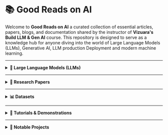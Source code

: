 # 📚 Good Reads on AI

Welcome to **Good Reads on AI** a curated collection of essential articles, papers, blogs, and documentation shared by the instructor of **Vizuara's Build LLM & Gen AI** course. This repository is designed to serve as a knowledge hub for anyone diving into the world of Large Language Models (LLMs), Generative AI, LLM production Deployment and modern machine learning.

---

<details>
<summary><strong>🧠 Large Language Models (LLMs)</strong></summary>

**Stanford Alpaca**: A project that explores the fine-tuning of language models using instruction-following data.  
- Repository: [GitHub](https://github.com/tatsu-lab/stanford_alpaca)  
- Blog Post: [Stanford CRFM](https://crfm.stanford.edu/2023/03/13/alpaca.html)  

**LLMs from Scratch**: A step-by-step guide to implementing a ChatGPT-like LLM in PyTorch.  
- Repository: [GitHub](https://github.com/rasbt/LLMs-from-scratch)  

**Instruct Fine-Tuning Data**: A JSON file containing data for instruction fine-tuning.  
- Data File: [GitHub](https://github.com/rasbt/LLMs-from-scratch/blob/main/ch07/01_main-chapter-code/instruction-data.json)  

**Hands-On Large Language Models**: Official code repo for the O'Reilly Book - "Hands-On Large Language Models"
- Repository: [Github](https://github.com/HandsOnLLM/Hands-On-Large-Language-Models/tree/main)
</details>

---

<details>
<summary><strong>📄 Research Papers</strong></summary>

- **Denoising Diffusion Implicit Models** - [ArXiv](https://arxiv.org/pdf/2010.02502)  
- **Transfusion Model** (Meta) - [PDF](https://scontent.fbom20-1.fna.fbcdn.net/v/t39.2365-6/458329989_1185249415928627_5069958142052187243_n.pdf)  
- **Diffusion Models for Image Generation** - [ArXiv](https://arxiv.org/pdf/2006.11239)  
- **Bahdanau's Neural Machine Translation** - [ArXiv](https://arxiv.org/pdf/1409.0473)  
- **Attention Is All You Need** - [ArXiv](https://arxiv.org/pdf/1706.03762)  
- **TinyStories** - [ArXiv](https://arxiv.org/abs/2305.07759)  
- **A Survey of LLMs** - [ArXiv](https://arxiv.org/abs/2206.07682)  
- **Tokenizer Performance Across Indian Languages** - [ArXiv](https://arxiv.org/html/2411.12240v2)  
- **Deep Residual Learning for Image Recognition** - [ArXiv](https://arxiv.org/pdf/1508.07909)  
- **Language Modeling in a Sentence Representation Space** [ArXiv](https://arxiv.org/pdf/2412.08821)
- **Chain-of-Thought Prompting Elicits Reasoning in Large Language Models** [Arxiv](https://arxiv.org/pdf/2201.11903)
- **Tree of Thoughts: Deliberate Problem Solving with Large Language Models** [ArXiv](https://arxiv.org/pdf/2305.10601)
- **The Illusion of Thinking** [Apple](https://ml-site.cdn-apple.com/papers/the-illusion-of-thinking.pdf)
- **RankPrompt: Step-by-Step Comparisons Make Language Models Better Reasoners** [ArXiv](https://arxiv.org/html/2403.12373v1)
- **In context learning** [Arxiv](https://arxiv.org/pdf/2301.00234)
</details>

---

<details>
<summary><strong>📊 Datasets</strong></summary>

- **FairytaleQA** - [GitHub](https://github.com/uci-soe/FairytaleQAData)  
- **LifeArchitect AI Datasets Table** - [LifeArchitect](https://lifearchitect.ai/datasets-table/)  
- **SentencePiece Tokenizer** - [GitHub](https://github.com/google/sentencepiece)  
- **CIFAR-10** - [Info](https://www.cs.toronto.edu/~kriz/cifar.html)  

</details>

---

<details>
<summary><strong>🧪 Tutorials & Demonstrations</strong></summary>
  
- **Vizuara's substack** - [Blog](https://vizuara.substack.com/archive?sort=new)
- **Sketch-RNN Demo** - [Magenta](https://magenta.tensorflow.org/sketch-rnn-demo)  
- **Animated Transformer** - [Tutorial](https://prvnsmpth.github.io/animated-transformer/)  
- **Word2Vec in TensorFlow** - [Tutorial](https://www.tensorflow.org/text/tutorials/word2vec)  
- **AutoGen (Agentic AI)** - [GitHub](https://github.com/microsoft/autogen)  
- **Tokenizer Explorer** - [OpenAI Tokenizer](https://platform.openai.com/tokenizer), [TikTokenizer Demo](https://tiktokenizer.vercel.app/)  
- **TikToken (OpenAI)** - [GitHub](https://github.com/openai/tiktoken)  
- **Byte Pair Encoding Explained** - [Blog](https://sebastianraschka.com/blog/2025/bpe-from-scratch.html)  
- **This Person Does Not Exist (GANs)** - [Demo](https://thispersondoesnotexist.com/)  
- **CNN Explainer** - [Demo](https://poloclub.github.io/cnn-explainer/)  
- **Word2Vec (Visual Blog)** - [Jalammar Blog](https://jalammar.github.io/illustrated-word2vec/)  
- **Sinusoidal Positional Encodings** - [Blog](https://kazemnejad.com/blog/transformer_architecture_positional_encoding/)
- **Machines of loving grace** - [Blog](https://www.darioamodei.com/essay/machines-of-loving-grace)
- **Vizuara RAG Chunking Strategies** - [Pdf](https://drive.google.com/file/d/1baD2TxYoELhxOP6GVkg_5nAjBYbdnOPT/view?usp=sharing)
- **Hands on LLM** - [Blog](https://blog.codefarm.me/2025/03/25/hands-on-large-language-models/)
- **Prompt Eng VS Context Eng** - [Blog](https://medium.com/data-science-in-your-pocket/context-engineering-vs-prompt-engineering-379e9622e19d)
</details>

---

<details>
<summary><strong>🚀 Notable Projects</strong></summary>

- **Mini-R1**: Efficient small-scale models - [Phil Schmid](https://www.philschmid.de/mini-deepseek-r1)  
- **LifeArchitect AI Models Table** - [LifeArchitect](https://lifearchitect.ai/models-table/)  
- **Docling**: Advanced PDF and document parsing - [GitHub](https://github.com/docling-project/docling) [Paper](https://arxiv.org/pdf/2408.09869)  

</details>
